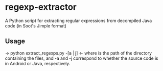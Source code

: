 # regexp-extractor
A Python script for extracting regular expressions from decompiled Java code (in Soot's Jimple format)

## Usage
-> python extract_regexps.py <path> -[a | j] <-
where <path> is the path of the directory containing the files, and -a and -j correspond 
to whether the source code is in Android or Java, respectively.